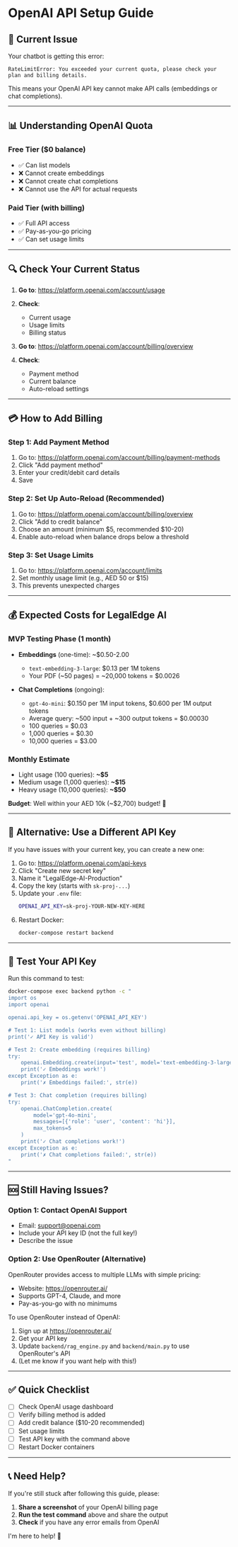 # OpenAI API Setup Guide

## 🚨 Current Issue

Your chatbot is getting this error:
```
RateLimitError: You exceeded your current quota, please check your plan and billing details.
```

This means your OpenAI API key cannot make API calls (embeddings or chat completions).

---

## 📊 Understanding OpenAI Quota

### Free Tier ($0 balance)
- ✅ Can list models
- ❌ Cannot create embeddings
- ❌ Cannot create chat completions
- ❌ Cannot use the API for actual requests

### Paid Tier (with billing)
- ✅ Full API access
- ✅ Pay-as-you-go pricing
- ✅ Can set usage limits

---

## 🔍 Check Your Current Status

1. **Go to**: https://platform.openai.com/account/usage
2. **Check**:
   - Current usage
   - Usage limits
   - Billing status

3. **Go to**: https://platform.openai.com/account/billing/overview
4. **Check**:
   - Payment method
   - Current balance
   - Auto-reload settings

---

## 💳 How to Add Billing

### Step 1: Add Payment Method
1. Go to: https://platform.openai.com/account/billing/payment-methods
2. Click "Add payment method"
3. Enter your credit/debit card details
4. Save

### Step 2: Set Up Auto-Reload (Recommended)
1. Go to: https://platform.openai.com/account/billing/overview
2. Click "Add to credit balance"
3. Choose an amount (minimum $5, recommended $10-20)
4. Enable auto-reload when balance drops below a threshold

### Step 3: Set Usage Limits
1. Go to: https://platform.openai.com/account/limits
2. Set monthly usage limit (e.g., AED 50 or $15)
3. This prevents unexpected charges

---

## 💰 Expected Costs for LegalEdge AI

### MVP Testing Phase (1 month)
- **Embeddings** (one-time): ~$0.50-2.00
  - `text-embedding-3-large`: $0.13 per 1M tokens
  - Your PDF (~50 pages) = ~20,000 tokens = $0.0026
  
- **Chat Completions** (ongoing):
  - `gpt-4o-mini`: $0.150 per 1M input tokens, $0.600 per 1M output tokens
  - Average query: ~500 input + ~300 output tokens = $0.00030
  - 100 queries = $0.03
  - 1,000 queries = $0.30
  - 10,000 queries = $3.00

### Monthly Estimate
- Light usage (100 queries): **~$5**
- Medium usage (1,000 queries): **~$15**
- Heavy usage (10,000 queries): **~$50**

**Budget**: Well within your AED 10k (~$2,700) budget! 🎉

---

## 🔑 Alternative: Use a Different API Key

If you have issues with your current key, you can create a new one:

1. Go to: https://platform.openai.com/api-keys
2. Click "Create new secret key"
3. Name it "LegalEdge-AI-Production"
4. Copy the key (starts with `sk-proj-...`)
5. Update your `.env` file:
   ```bash
   OPENAI_API_KEY=sk-proj-YOUR-NEW-KEY-HERE
   ```
6. Restart Docker:
   ```bash
   docker-compose restart backend
   ```

---

## 🧪 Test Your API Key

Run this command to test:

```bash
docker-compose exec backend python -c "
import os
import openai

openai.api_key = os.getenv('OPENAI_API_KEY')

# Test 1: List models (works even without billing)
print('✓ API Key is valid')

# Test 2: Create embedding (requires billing)
try:
    openai.Embedding.create(input='test', model='text-embedding-3-large')
    print('✓ Embeddings work!')
except Exception as e:
    print('✗ Embeddings failed:', str(e))

# Test 3: Chat completion (requires billing)
try:
    openai.ChatCompletion.create(
        model='gpt-4o-mini',
        messages=[{'role': 'user', 'content': 'hi'}],
        max_tokens=5
    )
    print('✓ Chat completions work!')
except Exception as e:
    print('✗ Chat completions failed:', str(e))
"
```

---

## 🆘 Still Having Issues?

### Option 1: Contact OpenAI Support
- Email: support@openai.com
- Include your API key ID (not the full key!)
- Describe the issue

### Option 2: Use OpenRouter (Alternative)
OpenRouter provides access to multiple LLMs with simple pricing:
- Website: https://openrouter.ai/
- Supports GPT-4, Claude, and more
- Pay-as-you-go with no minimums

To use OpenRouter instead of OpenAI:
1. Sign up at https://openrouter.ai/
2. Get your API key
3. Update `backend/rag_engine.py` and `backend/main.py` to use OpenRouter's API
4. (Let me know if you want help with this!)

---

## ✅ Quick Checklist

- [ ] Check OpenAI usage dashboard
- [ ] Verify billing method is added
- [ ] Add credit balance ($10-20 recommended)
- [ ] Set usage limits
- [ ] Test API key with the command above
- [ ] Restart Docker containers

---

## 📞 Need Help?

If you're still stuck after following this guide, please:

1. **Share a screenshot** of your OpenAI billing page
2. **Run the test command** above and share the output
3. **Check** if you have any error emails from OpenAI

I'm here to help! 🚀

